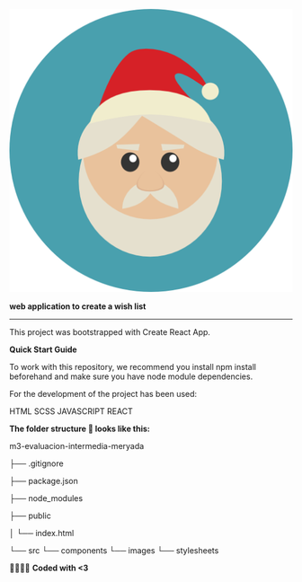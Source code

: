 ![PapaNoel](/src/images/logo_wishlist.png)

**web application to create a wish list**

----

This project was bootstrapped with Create React App.

**Quick Start Guide**

To work with this repository, we recommend you install npm install beforehand and make sure you have node module dependencies.

For the development of the project has been used:

HTML SCSS JAVASCRIPT REACT

**The folder structure 📂 looks like this:**

m3-evaluacion-intermedia-meryada

├── .gitignore

├── package.json

├── node_modules

├── public

│ └── index.html

└── src
  └── components
  └── images
  └── stylesheets

🙌🏾👩🏻 **Coded with <3**
